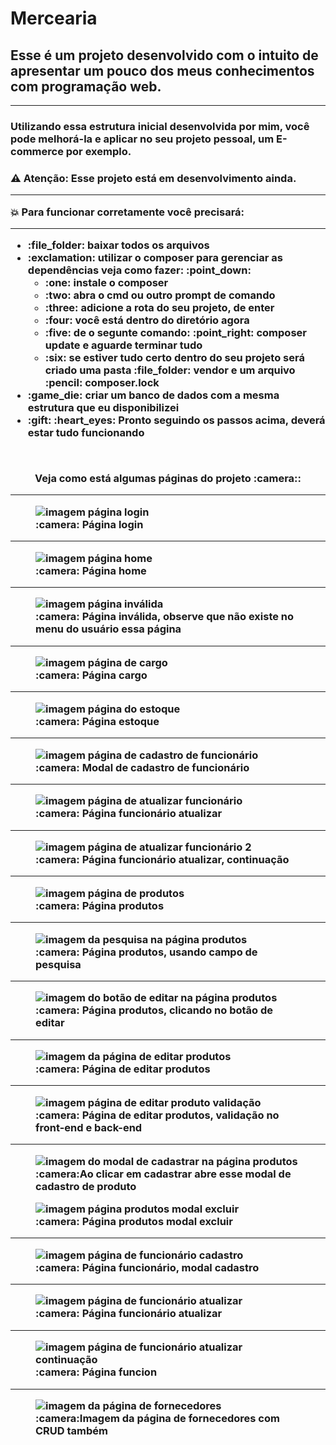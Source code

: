 # Mercearia
<h2>Esse é um projeto desenvolvido com o intuito de apresentar um pouco dos meus conhecimentos com programação web.</h2>
<hr>
<h3>Utilizando essa estrutura inicial desenvolvida por mim, você pode melhorá-la e aplicar no seu projeto pessoal, um E-commerce por exemplo.<h3>

 :warning: Atenção: Esse projeto está em desenvolvimento ainda.
<hr>

:boom: Para funcionar corretamente você precisará:
 <hr>
<ul>
    <li>:file_folder: baixar todos os arquivos</li>
    <li>:exclamation: utilizar o composer para gerenciar as dependências veja como fazer: :point_down:
        <ul>
            <li>:one: instale o composer</li>
            <li>:two: abra o cmd ou outro prompt de comando</li>
            <li>:three: adicione a rota do seu projeto, de enter</li>
            <li>:four: você está dentro do diretório agora</li>
            <li>:five: de o segunte comando: :point_right: composer update e aguarde terminar tudo</li>
            <li>:six: se estiver tudo certo dentro do seu projeto será criado uma pasta :file_folder: vendor e um arquivo :pencil: composer.lock</li>
        </ul>
    </li>
    <li>:game_die: criar um banco de dados com a mesma estrutura que eu disponibilizei</li>
    <li>:gift: :heart_eyes: Pronto seguindo os passos acima, deverá estar tudo funcionando</li>
</ul>
 <br>
<p align="center">Veja como está algumas páginas do projeto :camera::</p>
<hr>
<figure>
    <img src="app/Assets/image/projeto/login.png" alt="imagem página login">
    <figcaption>:camera: Página login</figcaption>
</figure>
<hr>
<figure>
    <img src="app/Assets/image/projeto/home.png" alt="imagem página home">
    <figcaption>:camera: Página home</figcaption>
</figure>
<hr>
<figure>
    <img src="app/Assets/image/projeto/paginainvalida.png" alt="imagem página inválida">
    <figcaption>:camera: Página inválida, observe que não existe no menu do usuário essa página</figcaption>
</figure>
 <hr>
 <figure>
    <img src="app/Assets/image/projeto/cargo.png" alt="imagem página de cargo">
    <figcaption>:camera: Página cargo</figcaption>
</figure>
 <hr>
 <figure>
    <img src="app/Assets/image/projeto/estoque.png" alt="imagem página do estoque">
    <figcaption>:camera: Página estoque</figcaption>
</figure>
 <hr>
<figure>
    <img src="app/Assets/image/projeto/funcionario-cadastro.png" alt="imagem página de cadastro de funcionário">
    <figcaption>:camera: Modal de cadastro de funcionário</figcaption>
</figure>
 <hr>
 <figure>
    <img src="app/Assets/image/projeto/funcionario-atualizar.png" alt="imagem página de atualizar funcionário">
    <figcaption>:camera: Página funcionário atualizar</figcaption>
</figure>
 <hr>
 <figure>
    <img src="app/Assets/image/projeto/funcionario-atualizar2.png" alt="imagem página de atualizar funcionário 2">
    <figcaption>:camera: Página funcionário atualizar, continuação</figcaption>
</figure>
 <hr>
 <figure>
    <img src="app/Assets/image/projeto/produtos.png" alt="imagem página de produtos">
    <figcaption>:camera: Página produtos</figcaption>
</figure>
 <hr>
<figure>
    <img src="app/Assets/image/projeto/produtos-pesquisa.png" alt="imagem da pesquisa na página produtos">
    <figcaption>:camera: Página produtos, usando campo de pesquisa</figcaption>
</figure>
 <hr>
 <figure>
    <img src="app/Assets/image/projeto/produtos-botao-editar.png" alt="imagem do botão de editar na página produtos">
    <figcaption>:camera: Página produtos, clicando no botão de editar</figcaption>
</figure>
 <hr>
 <figure>
    <img src="app/Assets/image/projeto/produtos-editar.png" alt="imagem da página de editar produtos">
    <figcaption>:camera: Página de editar produtos</figcaption>
</figure>
 <hr>
 <figure>
    <img src="app/Assets/image/projeto/produtos-validacao.png" alt="imagem página de editar produto validação">
    <figcaption>:camera: Página de editar produtos, validação no front-end e back-end </figcaption>
</figure>

 <hr>
 <figure>
    <img src="app/Assets/image/projeto/produtos-cadastrar.png" alt="imagem do modal de cadastrar na página produtos">
    <figcaption>:camera:Ao clicar em cadastrar abre esse modal de cadastro de produto</figcaption>
</figure>
 <figure>
    <img src="app/Assets/image/projeto/produtos-modal-excluir.png" alt="imagem página produtos modal excluir">
    <figcaption>:camera: Página produtos modal excluir</figcaption>
</figure>
 <hr>
 <figure>
    <img src="app/Assets/image/projeto/funcionario-cadastro.png" alt="imagem página de funcionário cadastro">
    <figcaption>:camera: Página funcionário, modal cadastro</figcaption>
</figure>
 <hr>
 <figure>
    <img src="app/Assets/image/projeto/funcionario-atualizar.png" alt="imagem página de funcionário atualizar">
    <figcaption>:camera: Página funcionário atualizar</figcaption>
</figure>
 <hr>
 <figure>
    <img src="app/Assets/image/projeto/funcionario-atualizar2.png" alt="imagem página de funcionário atualizar continuação">
    <figcaption>:camera: Página funcion</figcaption>
</figure>
 <hr>
 <figure>
    <img src="app/Assets/image/projeto/fornecedores.png" alt="imagem da página de fornecedores">
    <figcaption>:camera:Imagem da página de fornecedores com CRUD também</figcaption>
</figure>
 




